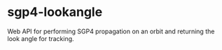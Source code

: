 # sgp4-lookangle
Web API for performing SGP4 propagation on an orbit and returning the look angle for tracking.
